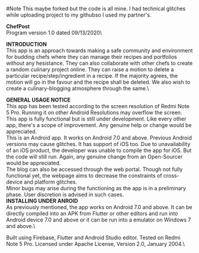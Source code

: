 #Note
This maybe forked but the code is all mine. I had technical glitches while uploading project to my githubso I used my partner's.

**ChefPost**\
Program version 1.0 dated 09/13/2020\

**INTRODUCTION**\
This app is an approach towards making a safe community and environment for budding chefs where they can manage their recipes and portfolios without any hesistance. They can also collaborate with other chefs to create a random culinary project online. They can raise a motion to delete a particular recipe/step/ingredient in a recipe. If the majority agrees, the motion will go in the favour and the recipe shall be deleted. We also wish to create a culinary-blogging atmosphere through the same.\

**GENERAL USAGE NOTICE**\
This app has been tested according to the screen resolution of Redmi Note 5 Pro. Running it on other Android Resolutions may overflow the screen.\
This app is fully functional but is still under development. Like every other app, there's a scope of improvement. Any genuine help or change would be appreciated.\
This is an Android app. It works on Android 7.0 and above. Previous Android versions may cause glitches. It has support of iOS too. Due to unavailability of an iOS product, the developer was unable to compile the app for iOS. But the code will still run. Again, any genuine change from an Open-Sourcer would be appreciated.\
The blog can also be accessed through the web portal. Though not fully functional yet, the webpage aims to decrease the constraints of cross-device and platform glitches.\
Minor bugs may arise during the functioning as the app is in a preliminary phase. User discretion is advised in such cases.\
**INSTALLING UNDER ANROID**\
As previously mentioned, the app works on Android 7.0 and above. It can be directly compiled into an APK from Flutter or other editors and run into Android device 7.0 and above or it can be run into a emulator on Windows 7 and above.\

Built using Firebase, Flutter and Android Studio editor. Tested on Redmi Note 5 Pro. Licensed under Apache License, Version 2.0, January 2004.\
